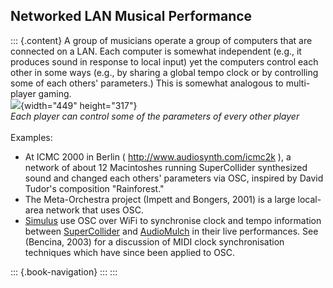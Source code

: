 ## Networked LAN Musical Performance

::: {.content}
A group of musicians operate a group of computers that are connected on
a LAN. Each computer is somewhat independent (e.g., it produces sound in
response to local input) yet the computers control each other in some
ways (e.g., by sharing a global tempo clock or by controlling some of
each others\' parameters.) This is somewhat analogous to multi-player
gaming.\
![](https://web.archive.org/web/20200203143511im_/http://www.cnmat.berkeley.edu/OpenSoundControl/img/full-network.jpg){width="449"
height="317"}\
*Each player can control some of the parameters of every other player*\
\
Examples:

-   At ICMC 2000 in Berlin ( <http://www.audiosynth.com/icmc2k> ), a
    network of about 12 Macintoshes running SuperCollider synthesized
    sound and changed each others' parameters via OSC, inspired by David
    Tudor's composition \"Rainforest.\"
-   The Meta-Orchestra project (Impett and Bongers, 2001) is a large
    local-area network that uses OSC.
-   [Simulus](http://listen.to/simulus) use OSC over WiFi to synchronise
    clock and tempo information between
    [SuperCollider](http://www.audiosynth.com/) and
    [AudioMulch](http://www.audiomulch.com/) in their live performances.
    See (Bencina, 2003) for a discussion of MIDI clock synchronisation
    techniques which have since been applied to OSC.

::: {.book-navigation}
:::
:::
